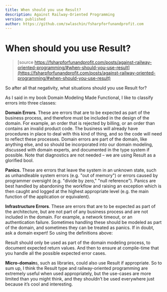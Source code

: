 ```yaml
---
title: When should you use Result?
description: Against Railway-Oriented Programming
version: published
author: https://github.com/swlaschin/fsharpforfunandprofit.com
---
```


# When should you use Result?

> [source https://fsharpforfunandprofit.com/posts/against-railway-oriented-programming/#when-should-you-use-result](https://fsharpforfunandprofit.com/posts/against-railway-oriented-programming/#when-should-you-use-result)

So after all that negativity, what situations should you use Result for?

As I said in my book Domain Modeling Made Functional, I like to classify
errors into three classes:

**Domain Errors**. These are errors that are to be expected as part of
the business process, and therefore must be included in the design of
the domain. For example, an order that is rejected by billing, or an
order than contains an invalid product code. The business will already
have procedures in place to deal with this kind of thing, and so the
code will need to reflect these processes. Domain errors are part of the
domain, like anything else, and so should be incorporated into our
domain modeling, discussed with domain experts, and documented in the
type system if possible. Note that diagnostics are not needed – we are
using Result as a glorified bool.

**Panics.** These are errors that leave the system in an unknown state,
such as unhandleable system errors (e.g. "out of memory") or errors
caused by programmer oversight (e.g. "divide by zero," "null
reference"). Panics are best handled by abandoning the workflow and
raising an exception which is then caught and logged at the highest
appropriate level (e.g. the main function of the application or
equivalent).

**Infrastructure Errors**. These are errors that are to be expected as
part of the architecture, but are not part of any business process and
are not included in the domain. For example, a network timeout, or an
authentication failure. Sometimes handling these should be modeled as
part of the domain, and sometimes they can be treated as panics. If in
doubt, ask a domain expert! So using the definitions above:

Result should only be used as part of the domain modeling process, to
document expected return values. And then to ensure at compile-time that
you handle all the possible expected error cases.

**Micro-domain**s, such as libraries, could also use Result if
appropriate. So to sum up, I think the Result type and railway-oriented
programming are extremely useful when used appropriately, but the
use-cases are more limited than you might think, and they shouldn’t be
used everywhere just because it’s cool and interesting.
